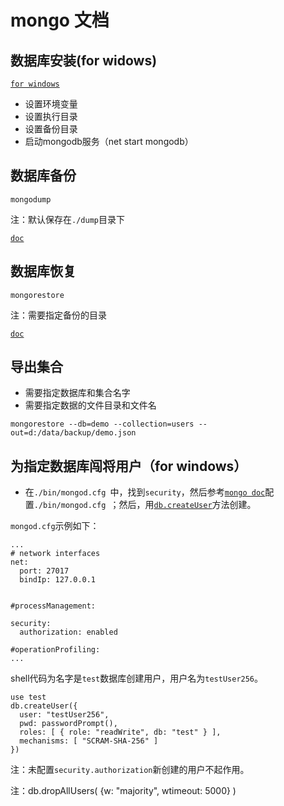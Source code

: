 # mongo 文档

## 数据库安装(for widows)

[` for windows `](https://docs.mongodb.com/manual/tutorial/install-mongodb-on-windows/)

* 设置环境变量
* 设置执行目录
* 设置备份目录
* 启动mongodb服务（net start mongodb）

## 数据库备份

```
mongodump
```

注：默认保存在`./dump`目录下

[` doc `](https://docs.mongodb.com/manual/tutorial/backup-and-restore-tools/)

## 数据库恢复

```
mongorestore
```

注：需要指定备份的目录

[` doc `](https://docs.mongodb.com/manual/reference/program/mongorestore/)

## 导出集合

* 需要指定数据库和集合名字
* 需要指定数据的文件目录和文件名

```
mongorestore --db=demo --collection=users --out=d:/data/backup/demo.json
```

## 为指定数据库闯将用户（for windows）

* 在`./bin/mongod.cfg `中，找到` security `，然后参考[` mongo doc `](https://docs.mongodb.com/manual/core/security-internal-authentication/)配置`./bin/mongod.cfg `；然后，用[` db.createUser `](https://docs.mongodb.com/manual/reference/method/db.createUser/)方法创建。

`mongod.cfg`示例如下：

```
...
# network interfaces
net:
  port: 27017
  bindIp: 127.0.0.1


#processManagement:

security:
  authorization: enabled

#operationProfiling:
...
```

shell代码为名字是` test `数据库创建用户，用户名为` testUser256 `。

```
use test
db.createUser({
  user: "testUser256",
  pwd: passwordPrompt(),
  roles: [ { role: "readWrite", db: "test" } ],
  mechanisms: [ "SCRAM-SHA-256" ]
})
```

注：未配置` security.authorization `新创建的用户不起作用。

注：db.dropAllUsers( {w: "majority", wtimeout: 5000} )